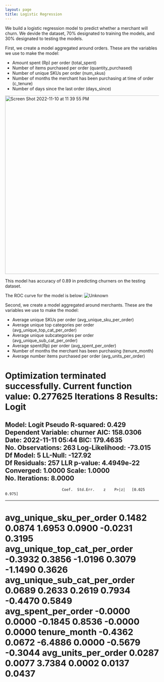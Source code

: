 ```yaml
---
layout: page
title: Logistic Regression
---
```


We build a logistic regression model to predict whether a merchant will churn. We devide the dataset, 70% designated to training the models, and 30% designated to testing the models.

First, we create a model aggregated around orders. 
These are the variables we use to make the model:
- Amount spent (Rp) per order (total_spent)
- Number of items purchased per order (quantity_purchased)
- Number of unique SKUs per order (num_skus)
- Number of months the merchant has been purchasing at time of order (c_tenure)
- Number of days since the last order (days_since)

<img width="584" alt="Screen Shot 2022-11-10 at 11 39 55 PM" src="https://user-images.githubusercontent.com/78067504/201389957-288d583e-7827-4297-8587-9c6c60dadfcb.png">

This model has accuracy of 0.89 in predicting churners on the testing dataset.

The ROC curve for the model is below:
![Unknown](https://user-images.githubusercontent.com/78067504/201390245-6c832f03-7932-4dcd-9971-d7c8fc046426.png)

Second, we create a model aggregated around merchants.
These are the variables we use to make the model:
- Average unique SKUs per order (avg_unique_sku_per_order)
- Average unique top categories per order (avg_unique_top_cat_per_order)
- Average unique subcategories per order (avg_unique_sub_cat_per_order)
- Average spent(Rp) per order (avg_spent_per_order)
- Number of months the merchant has been purchasing (tenure_month)
- Average number items purchased per order (avg_units_per_order)


Optimization terminated successfully.
         Current function value: 0.277625
         Iterations 8
                               Results: Logit
============================================================================
Model:                   Logit               Pseudo R-squared:    0.429     
Dependent Variable:      churner             AIC:                 158.0306  
Date:                    2022-11-11 05:44    BIC:                 179.4635  
No. Observations:        263                 Log-Likelihood:      -73.015   
Df Model:                5                   LL-Null:             -127.92   
Df Residuals:            257                 LLR p-value:         4.4949e-22
Converged:               1.0000              Scale:               1.0000    
No. Iterations:          8.0000                                             
----------------------------------------------------------------------------
                              Coef.  Std.Err.    z    P>|z|   [0.025  0.975]
----------------------------------------------------------------------------
avg_unique_sku_per_order      0.1482   0.0874  1.6953 0.0900 -0.0231  0.3195
avg_unique_top_cat_per_order -0.3932   0.3856 -1.0196 0.3079 -1.1490  0.3626
avg_unique_sub_cat_per_order  0.0689   0.2633  0.2619 0.7934 -0.4470  0.5849
avg_spent_per_order          -0.0000   0.0000 -0.1845 0.8536 -0.0000  0.0000
tenure_month                 -0.4362   0.0672 -6.4886 0.0000 -0.5679 -0.3044
avg_units_per_order           0.0287   0.0077  3.7384 0.0002  0.0137  0.0437
============================================================================

